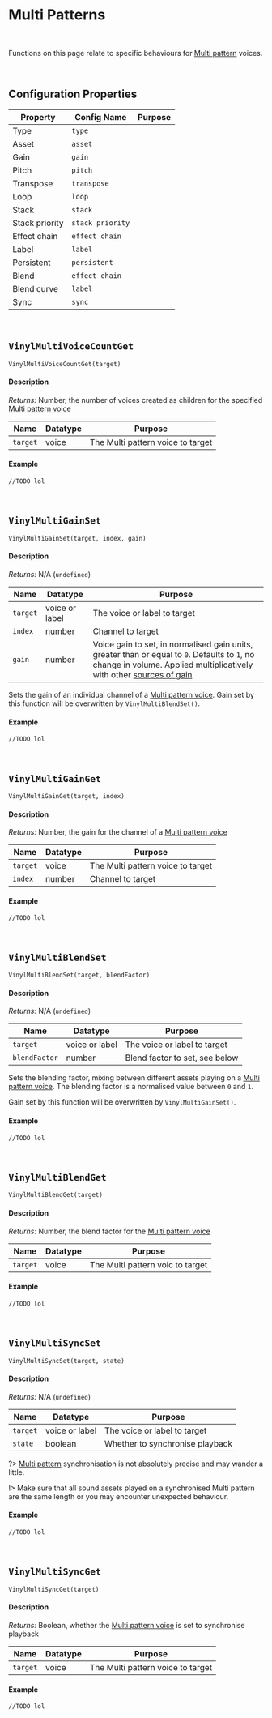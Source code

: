# Multi Patterns

&nbsp;

Functions on this page relate to specific behaviours for [Multi pattern](Terminology) voices.

&nbsp;

## Configuration Properties

|Property         |Config Name     |Purpose                         |
|-----------------|----------------|--------------------------------|
|Type             |`type`          |                                |
|Asset            |`asset`         |                                |
|Gain             |`gain`          |                                |
|Pitch            |`pitch`         |                                |
|Transpose        |`transpose`     |                                |
|Loop             |`loop`          |                                |
|Stack            |`stack`         |                                |
|Stack priority   |`stack priority`|                                |
|Effect chain     |`effect chain`  |                                |
|Label            |`label`         |                                |
|Persistent       |`persistent`    |                                |
|Blend            |`effect chain`  |                                |
|Blend curve      |`label`         |                                |
|Sync             |`sync`          |                                |

&nbsp;

## `VinylMultiVoiceCountGet`

`VinylMultiVoiceCountGet(target)`

<!-- tabs:start -->

#### **Description**

*Returns:* Number, the number of voices created as children for the specified [Multi pattern voice](Terminology)

|Name    |Datatype|Purpose                          |
|--------|--------|---------------------------------|
|`target`|voice   |The Multi pattern voice to target|

#### **Example**

```gml
//TODO lol
```

<!-- tabs:end -->

&nbsp;

## `VinylMultiGainSet`

`VinylMultiGainSet(target, index, gain)`

<!-- tabs:start -->

#### **Description**

*Returns:* N/A (`undefined`)

|Name    |Datatype      |Purpose                                                                                                                                                                               |
|--------|--------------|--------------------------------------------------------------------------------------------------------------------------------------------------------------------------------------|
|`target`|voice or label|The voice or label to target                                                                                                                                                          |
|`index` |number        |Channel to target                                                                                                                                                                     |
|`gain`  |number        |Voice gain to set, in normalised gain units, greater than or equal to `0`. Defaults to `1`, no change in volume. Applied multiplicatively with other [sources of gain](Gain-Structure)|

Sets the gain of an individual channel of a [Multi pattern voice](Terminology). Gain set by this function will be overwritten by `VinylMultiBlendSet()`.

#### **Example**

```gml
//TODO lol
```

<!-- tabs:end -->

&nbsp;

## `VinylMultiGainGet`

`VinylMultiGainGet(target, index)`

<!-- tabs:start -->

#### **Description**

*Returns:* Number, the gain for the channel of a [Multi pattern voice](Terminology)

|Name    |Datatype|Purpose                          |
|--------|--------|---------------------------------|
|`target`|voice   |The Multi pattern voice to target|
|`index` |number  |Channel to target                |

#### **Example**

```gml
//TODO lol
```

<!-- tabs:end -->

&nbsp;

## `VinylMultiBlendSet`

`VinylMultiBlendSet(target, blendFactor)`

<!-- tabs:start -->

#### **Description**

*Returns:* N/A (`undefined`)

|Name         |Datatype      |Purpose                       |
|-------------|--------------|------------------------------|
|`target`     |voice or label|The voice or label to target  |
|`blendFactor`|number        |Blend factor to set, see below|

Sets the blending factor, mixing between different assets playing on a [Multi pattern voice](Terminology). The blending factor is a normalised value between `0` and `1`.

Gain set by this function will be overwritten by `VinylMultiGainSet()`.

#### **Example**

```gml
//TODO lol
```

<!-- tabs:end -->

&nbsp;

## `VinylMultiBlendGet`

`VinylMultiBlendGet(target)`

<!-- tabs:start -->

#### **Description**

*Returns:* Number, the blend factor for the [Multi pattern voice](Terminology)

|Name    |Datatype|Purpose                         |
|--------|--------|--------------------------------|
|`target`|voice   |The Multi pattern voic to target|

#### **Example**

```gml
//TODO lol
```

<!-- tabs:end -->

&nbsp;

## `VinylMultiSyncSet`

`VinylMultiSyncSet(target, state)`

<!-- tabs:start -->

#### **Description**

*Returns:* N/A (`undefined`)

|Name    |Datatype      |Purpose                        |
|--------|--------------|-------------------------------|
|`target`|voice or label|The voice or label to target   |
|`state` |boolean       |Whether to synchronise playback|

?> [Multi pattern](Terminology) synchronisation is not absolutely precise and may wander a little.

!> Make sure that all sound assets played on a synchronised Multi pattern are the same length or you may encounter unexpected behaviour.

#### **Example**

```gml
//TODO lol
```

<!-- tabs:end -->

&nbsp;

## `VinylMultiSyncGet`

`VinylMultiSyncGet(target)`

<!-- tabs:start -->

#### **Description**

*Returns:* Boolean, whether the [Multi pattern voice](Terminology) is set to synchronise playback

|Name    |Datatype|Purpose                          |
|--------|--------|---------------------------------|
|`target`|voice   |The Multi pattern voice to target|

#### **Example**

```gml
//TODO lol
```

<!-- tabs:end -->